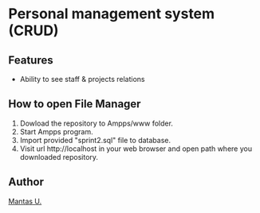 # Personal management system (CRUD)
## Features

* Ability to see staff & projects relations

## How to open File Manager

1) Dowload the repository to Ampps/www folder.
2) Start Ampps program.
3) Import provided "sprint2.sql" file to database.
4) Visit url http://localhost in your web browser and open path where you downloaded repository. 


## Author

[Mantas U.](https://github.com/MantasUrb)
